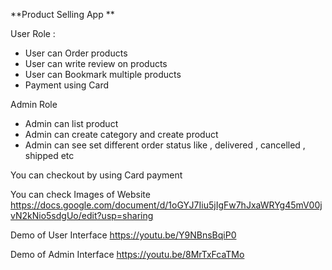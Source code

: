 **Product Selling App **

 User Role : 
 - User can Order products
 - User can write review on products
 - User can Bookmark multiple products
 - Payment using Card 

Admin Role
 - Admin can list product
 - Admin can create category and create product
 - Admin can see set different order status like , delivered , cancelled , shipped etc

You can checkout by using Card payment


 You can check Images of Website
 https://docs.google.com/document/d/1oGYJ7Iiu5jIgFw7hJxaWRYg45mV00jvN2kNio5sdgUo/edit?usp=sharing

Demo of User Interface
https://youtu.be/Y9NBnsBqiP0

Demo of Admin Interface
https://youtu.be/8MrTxFcaTMo
 



